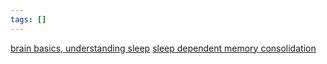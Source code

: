 ```yaml
---
tags: []
---
```

[brain basics, understanding sleep](https://www.ninds.nih.gov/health-information/public-education/brain-basics/brain-basics-understanding-sleep)
[sleep dependent memory consolidation](https://www.frontiersin.org/articles/10.3389/fnhum.2018.00018/full)
